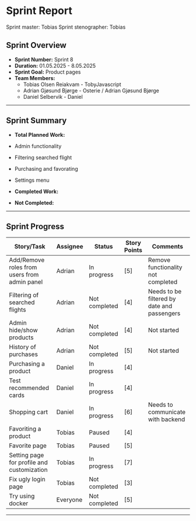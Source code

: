 # **Sprint Report**

Sprint master: Tobias
Sprint stenographer: Tobias

## **Sprint Overview**

- **Sprint Number:** Sprint 8
- **Duration:** 01.05.2025 - 8.05.2025
- **Sprint Goal:** Product pages
- **Team Members:**
  - Tobias Olsen Reiakvam - TobyJavascript
  - Adrian Gjøsund Bjørge - Osterie / Adrian Gjøsund Bjørge
  - Daniel Selbervik - Daniel

---

## **Sprint Summary**

- **Total Planned Work:**
- Admin functionality 
- Filtering searched flight
- Purchasing and favorating
- Settings menu

- **Completed Work:**


- **Not Completed:**

---

## **Sprint Progress**

| Story/Task                                    | Assignee | Status         | Story Points | Comments                                    |
| --------------------------------------------- | -------- | -------------- | ------------ | ------------------------------------------- |
| Add/Remove roles from users from admin panel  | Adrian   | In progress    | [5]          | Remove functionality not completed          |
| Filtering of searched flights                 | Adrian   | Not completed  | [4]          | Needs to be filtered by date and passengers |
| Admin hide/show products                      | Adrian   | Not completed  | [4]          | Not started                                 |
| History of purchases                          | Adrian   | Not completed  | [5]          | Not started                                 |
| Purchasing a product                          | Daniel   | In progress    | [4]          |                                             |
| Test recommended cards                        | Daniel   | In progress    | [4]          |                                             |
| Shopping cart                                 | Daniel   | In progress    | [6]          | Needs to communicate with backend           |
| Favoriting a product                          | Tobias   | Paused         | [4]          |                                             |
| Favorite page                                 | Tobias   | Paused         | [5]          |                                             |
| Setting page for profile and customization    | Tobias   | In progress    | [7]          |                                             |
| Fix ugly login page                           | Tobias   | Not completed  | [3]          |                                             |
| Try using docker                              | Everyone | Not completed  | [5]          |                                             |
---